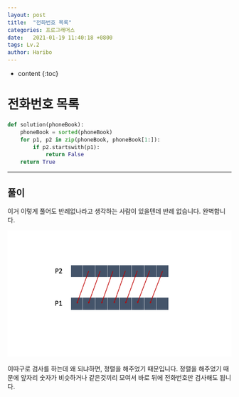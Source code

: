 ```yaml
---
layout: post
title:  "전화번호 목록"
categories: 프로그래머스
date:   2021-01-19 11:40:18 +0800
tags: Lv.2
author: Haribo
---
```


* content
{:toc}
# 전화번호 목록

```python
def solution(phoneBook):
    phoneBook = sorted(phoneBook)
    for p1, p2 in zip(phoneBook, phoneBook[1:]):
        if p2.startswith(p1):
            return False
    return True
```

---









## 풀이

이거 이렇게 풀어도 반례없나라고 생각하는 사람이 있을텐데 반례 없습니다. 완벽합니다. 

![](/images/phonebook/compare.png)

이따구로 검사를 하는데 왜 되냐하면, 정렬을 해주었기 때문입니다. 정렬을 해주었기 때문에 앞자리 숫자가 비슷하거나 같은것끼리 모여서 바로 뒤에 전화번호만 검사해도 됩니다.